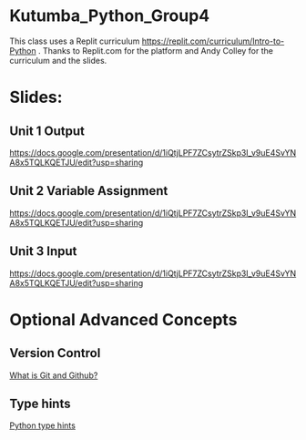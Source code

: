 # Kutumba_Python_Group4

This class uses a Replit curriculum https://replit.com/curriculum/Intro-to-Python . 
Thanks to Replit.com for the platform and Andy Colley for the curriculum and the slides.

# Slides:


## Unit 1 Output
https://docs.google.com/presentation/d/1iQtjLPF7ZCsytrZSkp3I_v9uE4SvYNA8x5TQLKQETJU/edit?usp=sharing


## Unit 2 Variable Assignment
https://docs.google.com/presentation/d/1iQtjLPF7ZCsytrZSkp3I_v9uE4SvYNA8x5TQLKQETJU/edit?usp=sharing

## Unit 3 Input
https://docs.google.com/presentation/d/1iQtjLPF7ZCsytrZSkp3I_v9uE4SvYNA8x5TQLKQETJU/edit?usp=sharing


# Optional Advanced Concepts
## Version Control
[What is Git and Github?](https://docs.github.com/en/get-started/using-git/about-git) 

## Type hints

[Python type hints](https://fastapi.tiangolo.com/python-types/)

